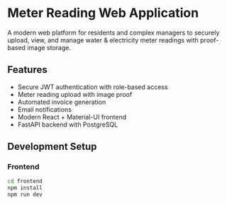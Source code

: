 # Meter Reading Web Application

A modern web platform for residents and complex managers to securely upload, view, and manage water & electricity meter readings with proof-based image storage.

## Features

- Secure JWT authentication with role-based access
- Meter reading upload with image proof
- Automated invoice generation
- Email notifications
- Modern React + Material-UI frontend
- FastAPI backend with PostgreSQL

## Development Setup

### Frontend
```bash
cd frontend
npm install
npm run dev
